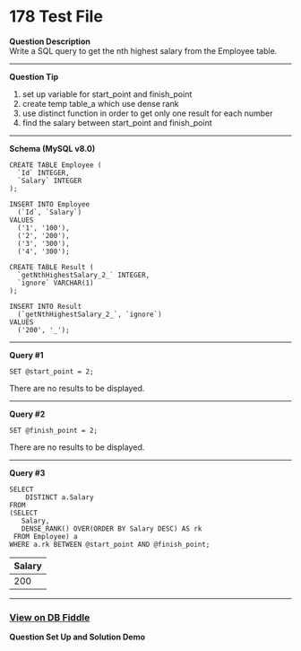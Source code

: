 # 178 Test File

**Question Description**\
Write a SQL query to get the nth highest salary from the Employee table.

***

**Question Tip**

1. set up variable for start\_point and finish\_point
2. create temp table\_a which use dense rank
3. use distinct function in order to get only one result for each number
4. find the salary between start\_point and finish\_point

***

**Schema (MySQL v8.0)**

```
CREATE TABLE Employee (
  `Id` INTEGER,
  `Salary` INTEGER
);

INSERT INTO Employee
  (`Id`, `Salary`)
VALUES
  ('1', '100'),
  ('2', '200'),
  ('3', '300'),
  ('4', '300');

CREATE TABLE Result (
  `getNthHighestSalary_2_` INTEGER,
  `ignore` VARCHAR(1)
);

INSERT INTO Result
  (`getNthHighestSalary_2_`, `ignore`)
VALUES
  ('200', '_');
```

***

**Query #1**

```
SET @start_point = 2;
```

There are no results to be displayed.

***

**Query #2**

```
SET @finish_point = 2;
```

There are no results to be displayed.

***

**Query #3**

```
SELECT
	DISTINCT a.Salary
FROM
(SELECT
   Salary,
   DENSE_RANK() OVER(ORDER BY Salary DESC) AS rk
 FROM Employee) a
WHERE a.rk BETWEEN @start_point AND @finish_point;
```

| Salary |
| ------ |
| 200    |

***

### [View on DB Fiddle](https://www.db-fiddle.com/f/nSfQuUnAeNSCUEaFv4eW1b/2)

**Question Set Up and Solution Demo**
